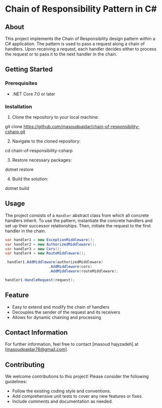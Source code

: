 # Chain of Responsibility Pattern in C#

## About
This project implements the Chain of Responsibility design pattern within a C# application. The pattern is used to pass a request along a chain of handlers. Upon receiving a request, each handler decides either to process the request or to pass it to the next handler in the chain.

## Getting Started

### Prerequisites
- .NET Core 7.0 or later

### Installation
1. Clone the repository to your local machine:


git clone https://github.com/masoudpaidar/chain-of-responsibility-csharp.git


2. Navigate to the cloned repository:

cd chain-of-responsibility-csharp

3. Restore necessary packages:

dotnet restore

4. Build the solution:

dotnet build
## Usage
The project consists of a `Handler` abstract class from which all concrete handlers inherit. To use the pattern, instantiate the concrete handlers and set up their successor relationships. Then, initiate the request to the first handler in the chain.

```csharp
var handler1 = new ExceptionMiddleware();
var handler2 = new AuthorizedMiddleware();
var handler3 = new Cors();
var handler4 = new RouteMiddleware();

 handler1.AddMiddleware(authorizedMiddleware)
                    .AddMiddleware(cors)
                    .AddMiddleware(routeMiddleware);

handler1.HandleRequest(request);
```

## Feature

- Easy to extend and modify the chain of handlers 
- Decouples the sender of the request and its receivers
- Allows for dynamic chaining and processing

## Contact Information

For further information, feel free to contact [masoud hajyzadeh] at [masoudpaidar76@gmail.com].

## Contributing

We welcome contributions to this project! Please consider the following guidelines:

- Follow the existing coding style and conventions.
- Add comprehensive unit tests to cover any new features or fixes.
- Include comments and documentation as needed.